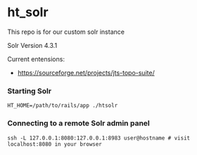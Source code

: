 ht_solr
=======

This repo is for our custom solr instance

Solr Version 4.3.1

Current entensions:
- https://sourceforge.net/projects/jts-topo-suite/

### Starting Solr
```
HT_HOME=/path/to/rails/app ./htsolr
```

### Connecting to a remote Solr admin panel
```
ssh -L 127.0.0.1:8080:127.0.0.1:8983 user@hostname # visit localhost:8080 in your browser
```
